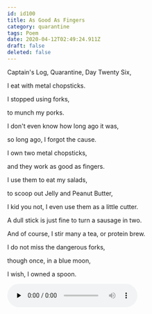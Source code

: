 ```yaml
---
id: id100
title: As Good As Fingers
category: quarantine
tags: Poem
date: 2020-04-12T02:49:24.911Z
draft: false
deleted: false
---
```


Captain's Log, Quarantine, Day Twenty Six,

I eat with metal chopsticks.

I stopped using forks,

to munch my porks.

I don't even know how long ago it was,

so long ago, I forgot the cause.

I own two metal chopsticks,

and they work as good as fingers.

I use them to eat my salads,

to scoop out Jelly and Peanut Butter,

I kid you not, I even use them as a little cutter.

A dull stick is just fine to turn a sausage in two.

And of course, I stir many a tea, or protein brew.

I do not miss the dangerous forks,

though once, in a blue moon,

I wish, I owned a spoon.

<audio controls="" preload="none" class="rounded"><source src="poems/day26.mp3" type="audio/mpeg"></audio>